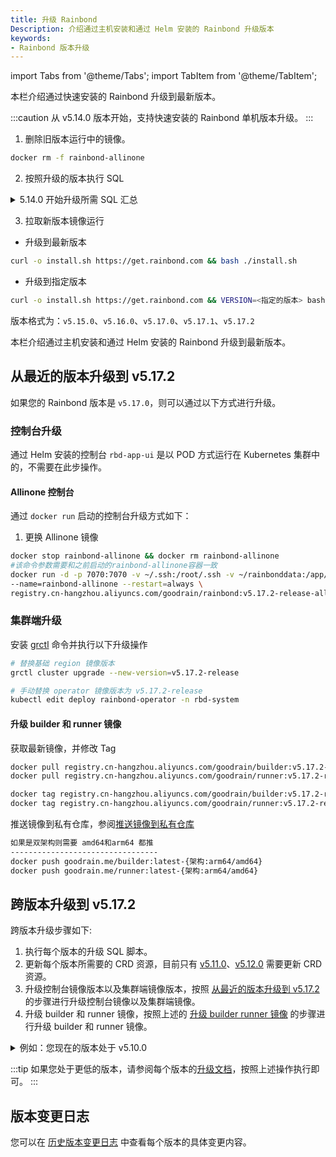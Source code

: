 ```yaml
---
title: 升级 Rainbond
Description: 介绍通过主机安装和通过 Helm 安装的 Rainbond 升级版本
keywords:
- Rainbond 版本升级
---
```

import Tabs from '@theme/Tabs';
import TabItem from '@theme/TabItem';

<Tabs groupId="upgrade">

  <TabItem value="quick" label="快速安装" default>

本栏介绍通过快速安装的 Rainbond 升级到最新版本。

:::caution
从 v5.14.0 版本开始，支持快速安装的 Rainbond 单机版本升级。
:::

1. 删除旧版本运行中的镜像。

```bash
docker rm -f rainbond-allinone 
```

2. 按照升级的版本执行 SQL

<details>
  <summary> 5.14.0 开始升级所需 SQL 汇总</summary>
  <div>

```bash
docker exec -ti rainbond-allinone bash
```

根据自己所跨版本执行升级 sql。

- v5.14.1 --> v5.14.2
```bash
curl https://get.rainbond.com/upgrade-5.14.2.sh | bash
```

- v5.15.3 --> v5.16.0
```bash
curl https://get.rainbond.com/upgrade-5.16.0.sh | bash
```

  </div>
</details>

3. 拉取新版本镜像运行  

- 升级到最新版本

```bash
curl -o install.sh https://get.rainbond.com && bash ./install.sh
```
- 升级到指定版本
```bash
curl -o install.sh https://get.rainbond.com && VERSION=<指定的版本> bash ./install.sh
```
版本格式为：`v5.15.0`、`v5.16.0`、`v5.17.0`、`v5.17.1`、`v5.17.2`

  </TabItem>
  
  <TabItem value="" label="主机或 Helm">

本栏介绍通过主机安装和通过 Helm 安装的 Rainbond 升级到最新版本。  

## 从最近的版本升级到 v5.17.2

如果您的 Rainbond 版本是 `v5.17.0`，则可以通过以下方式进行升级。

### 控制台升级

通过 Helm 安装的控制台 `rbd-app-ui` 是以 POD 方式运行在 Kubernetes 集群中的，不需要在此步操作。

#### Allinone 控制台

通过 `docker run` 启动的控制台升级方式如下：

1. 更换 Allinone 镜像

```bash
docker stop rainbond-allinone && docker rm rainbond-allinone
#该命令参数需要和之前启动的rainbond-allinone容器一致
docker run -d -p 7070:7070 -v ~/.ssh:/root/.ssh -v ~/rainbonddata:/app/data \
--name=rainbond-allinone --restart=always \
registry.cn-hangzhou.aliyuncs.com/goodrain/rainbond:v5.17.2-release-allinone
```

### 集群端升级

安装 [grctl](/docs/ops-guide/tools/grctl) 命令并执行以下升级操作

```bash
# 替换基础 region 镜像版本
grctl cluster upgrade --new-version=v5.17.2-release

# 手动替换 operator 镜像版本为 v5.17.2-release
kubectl edit deploy rainbond-operator -n rbd-system
```

#### 升级 builder 和 runner 镜像

获取最新镜像，并修改 Tag

```bash
docker pull registry.cn-hangzhou.aliyuncs.com/goodrain/builder:v5.17.2-release
docker pull registry.cn-hangzhou.aliyuncs.com/goodrain/runner:v5.17.2-release

docker tag registry.cn-hangzhou.aliyuncs.com/goodrain/builder:v5.17.2-release goodrain.me/builder:latest-{架构:arm64/amd64}
docker tag registry.cn-hangzhou.aliyuncs.com/goodrain/runner:v5.17.2-release goodrain.me/runner:latest-{架构:arm64/amd64}
```

推送镜像到私有仓库，参阅[推送镜像到私有仓库](/docs/ops-guide/component/rbd-hub#向集群私有镜像仓库推送镜像)

```bash
如果是双架构则需要 amd64和arm64 都推
---------------------------------
docker push goodrain.me/builder:latest-{架构:arm64/amd64}
docker push goodrain.me/runner:latest-{架构:arm64/amd64}
```

## 跨版本升级到 v5.17.2

跨版本升级步骤如下:

1. 执行每个版本的升级 SQL 脚本。
2. 更新每个版本所需要的 CRD 资源，目前只有 [v5.11.0](https://v5.12-docs.rainbond.com/docs/upgrade/5.11.0-upgrade#%E6%B7%BB%E5%8A%A0%E6%8F%92%E4%BB%B6%E6%89%80%E9%9C%80%E8%B5%84%E6%BA%90)、[v5.12.0](https://v5.12-docs.rainbond.com/docs/upgrade/5.12.0-upgrade#%E6%9B%B4%E6%96%B0%E6%8F%92%E4%BB%B6%E6%89%80%E9%9C%80%E8%B5%84%E6%BA%90) 需要更新 CRD 资源。
3. 升级控制台镜像版本以及集群端镜像版本，按照 [从最近的版本升级到 v5.17.2](#从最近的版本升级到-v5171) 的步骤进行升级控制台镜像以及集群端镜像。
4. 升级 builder 和 runner 镜像，按照上述的 [升级 builder runner 镜像](#升级-builder-和-runner-镜像) 的步骤进行升级 builder 和 runner 镜像。

<details>
  <summary>例如：您现在的版本处于 v5.10.0</summary>
  <div>

1. 先执行每个版本所需要的 SQL 升级脚本。

```bash
# 进入控制台容器内
docker exec -it rainbond-allinone bash

# 在控制台容器内执行 5.10.1 版本升级SQL
curl https://get.rainbond.com/upgrade-5.10.1.sh | bash

# 在控制台容器内执行 5.11.0 版本升级SQL
curl https://get.rainbond.com/upgrade-5.11.0.sh | bash

## 5.12.0 无 SQL 升级

## 5.13.0 无 SQL 升级

## 5.14.0 无 SQL 升级

## 5.14.1 无 SQL 升级

# 在控制台容器内执行 5.14.2 版本升级SQL
curl https://get.rainbond.com/upgrade-5.14.2.sh | bash

# v5.15.0 无 SQL 升级

# v5.15.1 无 SQL 升级

# v5.15.2 无 SQL 升级

# v5.15.3 无 SQL 升级

# 在控制台容器内执行 5.16.0 版本升级SQL
curl https://get.rainbond.com/upgrade-5.16.0.sh | bash

# v5.17.0 无 SQL 升级

# v5.17.1 无 SQL 升级

# v5.17.2 无 SQL 升级
```

2. 更新 CRD 资源 [v5.11.0](https://v5.12-docs.rainbond.com/docs/upgrade/5.11.0-upgrade#%E6%B7%BB%E5%8A%A0%E6%8F%92%E4%BB%B6%E6%89%80%E9%9C%80%E8%B5%84%E6%BA%90)、[v5.12.0](https://v5.12-docs.rainbond.com/docs/upgrade/5.12.0-upgrade#%E6%9B%B4%E6%96%B0%E6%8F%92%E4%BB%B6%E6%89%80%E9%9C%80%E8%B5%84%E6%BA%90)。

3. 升级控制台镜像以及集群端镜像版本，按照 [从最近的版本升级到 v5.17.0](#从最近的版本升级到-v5170) 的步骤进行升级。


  </div>
</details>


:::tip
如果您处于更低的版本，请参阅每个版本的[升级文档](/docs/versions)，按照上述操作执行即可。
:::

  </TabItem>
</Tabs>

## 版本变更日志

您可以在 [历史版本变更日志](/community/change/) 中查看每个版本的具体变更内容。


